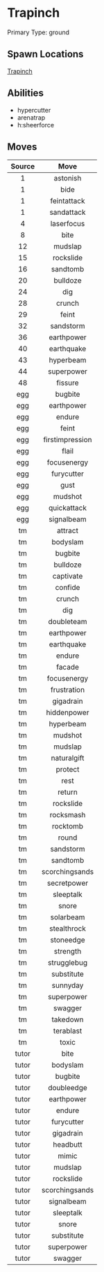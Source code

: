 # Trapinch  
Primary Type: ground  
  
## Spawn Locations  
[Trapinch](/data/spawn_presets/trapinch.md)  
  
## Abilities  
  * hypercutter
  * arenatrap
  * h:sheerforce
  
  
## Moves  
  
| Source | Move |  
|:---:|:---:|  
| 1 | astonish |  
| 1 | bide |  
| 1 | feintattack |  
| 1 | sandattack |  
| 4 | laserfocus |  
| 8 | bite |  
| 12 | mudslap |  
| 15 | rockslide |  
| 16 | sandtomb |  
| 20 | bulldoze |  
| 24 | dig |  
| 28 | crunch |  
| 29 | feint |  
| 32 | sandstorm |  
| 36 | earthpower |  
| 40 | earthquake |  
| 43 | hyperbeam |  
| 44 | superpower |  
| 48 | fissure |  
| egg | bugbite |  
| egg | earthpower |  
| egg | endure |  
| egg | feint |  
| egg | firstimpression |  
| egg | flail |  
| egg | focusenergy |  
| egg | furycutter |  
| egg | gust |  
| egg | mudshot |  
| egg | quickattack |  
| egg | signalbeam |  
| tm | attract |  
| tm | bodyslam |  
| tm | bugbite |  
| tm | bulldoze |  
| tm | captivate |  
| tm | confide |  
| tm | crunch |  
| tm | dig |  
| tm | doubleteam |  
| tm | earthpower |  
| tm | earthquake |  
| tm | endure |  
| tm | facade |  
| tm | focusenergy |  
| tm | frustration |  
| tm | gigadrain |  
| tm | hiddenpower |  
| tm | hyperbeam |  
| tm | mudshot |  
| tm | mudslap |  
| tm | naturalgift |  
| tm | protect |  
| tm | rest |  
| tm | return |  
| tm | rockslide |  
| tm | rocksmash |  
| tm | rocktomb |  
| tm | round |  
| tm | sandstorm |  
| tm | sandtomb |  
| tm | scorchingsands |  
| tm | secretpower |  
| tm | sleeptalk |  
| tm | snore |  
| tm | solarbeam |  
| tm | stealthrock |  
| tm | stoneedge |  
| tm | strength |  
| tm | strugglebug |  
| tm | substitute |  
| tm | sunnyday |  
| tm | superpower |  
| tm | swagger |  
| tm | takedown |  
| tm | terablast |  
| tm | toxic |  
| tutor | bite |  
| tutor | bodyslam |  
| tutor | bugbite |  
| tutor | doubleedge |  
| tutor | earthpower |  
| tutor | endure |  
| tutor | furycutter |  
| tutor | gigadrain |  
| tutor | headbutt |  
| tutor | mimic |  
| tutor | mudslap |  
| tutor | rockslide |  
| tutor | scorchingsands |  
| tutor | signalbeam |  
| tutor | sleeptalk |  
| tutor | snore |  
| tutor | substitute |  
| tutor | superpower |  
| tutor | swagger |  
  
